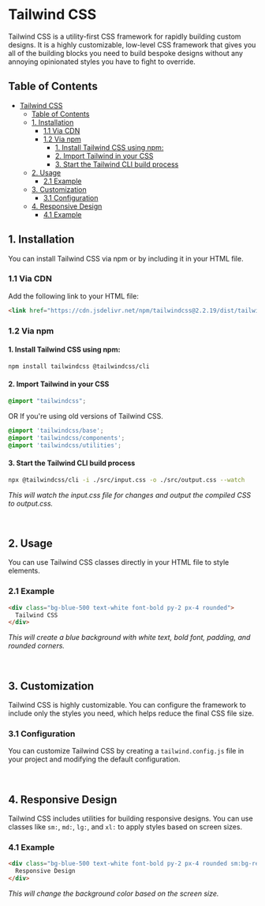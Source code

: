 # Tailwind CSS
Tailwind CSS is a utility-first CSS framework for rapidly building custom designs. It is a highly customizable, low-level CSS framework that gives you all of the building blocks you need to build bespoke designs without any annoying opinionated styles you have to fight to override.

## Table of Contents
- [Tailwind CSS](#tailwind-css)
  - [Table of Contents](#table-of-contents)
  - [1. Installation](#1-installation)
    - [1.1 Via CDN](#11-via-cdn)
    - [1.2 Via npm](#12-via-npm)
      - [1. Install Tailwind CSS using npm:](#1-install-tailwind-css-using-npm)
      - [2. Import Tailwind in your CSS](#2-import-tailwind-in-your-css)
      - [3. Start the Tailwind CLI build process](#3-start-the-tailwind-cli-build-process)
  - [2. Usage](#2-usage)
    - [2.1 Example](#21-example)
  - [3. Customization](#3-customization)
    - [3.1 Configuration](#31-configuration)
  - [4. Responsive Design](#4-responsive-design)
    - [4.1 Example](#41-example)

## 1. Installation
You can install Tailwind CSS via npm or by including it in your HTML file.

### 1.1 Via CDN
Add the following link to your HTML file:
```html
<link href="https://cdn.jsdelivr.net/npm/tailwindcss@2.2.19/dist/tailwind.min.css" rel="stylesheet">
```

### 1.2 Via npm

#### 1. Install Tailwind CSS using npm:
```bash
npm install tailwindcss @tailwindcss/cli
```

#### 2. Import Tailwind in your CSS
```css
@import "tailwindcss";
```

OR If you're using old versions of Tailwind CSS.
```css
@import 'tailwindcss/base';
@import 'tailwindcss/components';
@import 'tailwindcss/utilities';
```

#### 3. Start the Tailwind CLI build process
```bash
npx @tailwindcss/cli -i ./src/input.css -o ./src/output.css --watch
```
_This will watch the input.css file for changes and output the compiled CSS to output.css._

<br>

## 2. Usage
You can use Tailwind CSS classes directly in your HTML file to style elements.

### 2.1 Example
```html
<div class="bg-blue-500 text-white font-bold py-2 px-4 rounded">
  Tailwind CSS
</div>
```
_This will create a blue background with white text, bold font, padding, and rounded corners._

<br>

## 3. Customization
Tailwind CSS is highly customizable. You can configure the framework to include only the styles you need, which helps reduce the final CSS file size.

### 3.1 Configuration
You can customize Tailwind CSS by creating a `tailwind.config.js` file in your project and modifying the default configuration.

<br>

## 4. Responsive Design
Tailwind CSS includes utilities for building responsive designs. You can use classes like `sm:`, `md:`, `lg:`, and `xl:` to apply styles based on screen sizes.

### 4.1 Example
```html
<div class="bg-blue-500 text-white font-bold py-2 px-4 rounded sm:bg-red-500 md:bg-green-500 lg:bg-yellow-500 xl:bg-purple-500">
  Responsive Design
</div>
```

_This will change the background color based on the screen size._